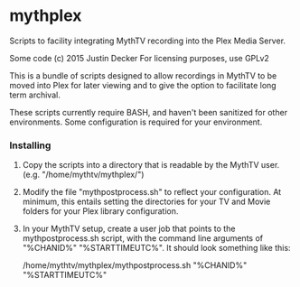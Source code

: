 # mythplex
Scripts to facility integrating MythTV recording into the Plex Media Server.

Some code (c) 2015 Justin Decker For licensing purposes, use GPLv2

This is a bundle of scripts designed to allow recordings in MythTV to be moved into Plex for later viewing and to give the
option to facilitate long term archival.

These scripts currently require BASH, and haven't been sanitized for other environments. Some configuration is required for
your environment.

### Installing

1. Copy the scripts into a directory that is readable by the MythTV user. (e.g. "/home/mythtv/mythplex/")
2. Modify the file "mythpostprocess.sh" to reflect your configuration.
  At minimum, this entails setting the directories for your TV and Movie folders for your Plex library configuration.

3. In your MythTV setup, create a user job that points to the mythpostprocess.sh script, with the command line arguments of "%CHANID%" "%STARTTIMEUTC%". It should look something like this:


    /home/mythtv/mythplex/mythpostprocess.sh "%CHANID%" "%STARTTIMEUTC%"
